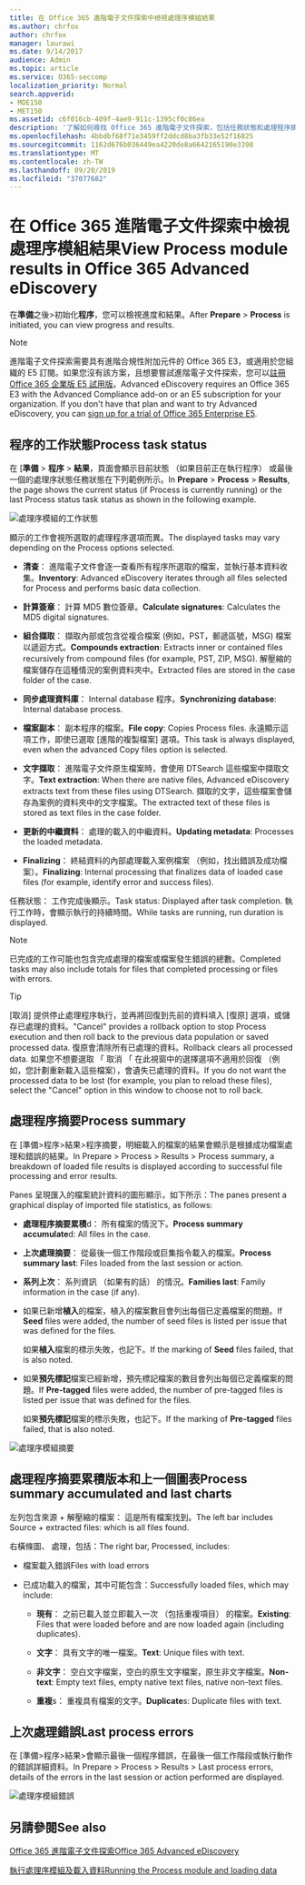 ```yaml
---
title: 在 Office 365 進階電子文件探索中檢視處理序模組結果
ms.author: chrfox
author: chrfox
manager: laurawi
ms.date: 9/14/2017
audience: Admin
ms.topic: article
ms.service: O365-seccomp
localization_priority: Normal
search.appverid:
- MOE150
- MET150
ms.assetid: c6f016cb-409f-4ae9-911c-1395cf0c86ea
description: '了解如何尋找 Office 365 進階電子文件探索，包括任務狀態和處理程序摘要中執行的處理序模組結果。  '
ms.openlocfilehash: 4bbdbf68f71e3459ff2ddcd8ba3fb33e52f16825
ms.sourcegitcommit: 1162d676b036449ea4220de8a6642165190e3398
ms.translationtype: MT
ms.contentlocale: zh-TW
ms.lasthandoff: 09/20/2019
ms.locfileid: "37077682"
---
```

# <a name="view-process-module-results-in-office-365-advanced-ediscovery"></a><span data-ttu-id="af49b-103">在 Office 365 進階電子文件探索中檢視處理序模組結果</span><span class="sxs-lookup"><span data-stu-id="af49b-103">View Process module results in Office 365 Advanced eDiscovery</span></span>

<span data-ttu-id="af49b-104">在**準備**之後\>初始化**程序**，您可以檢視進度和結果。</span><span class="sxs-lookup"><span data-stu-id="af49b-104">After **Prepare** \> **Process** is initiated, you can view progress and results.</span></span> 
  
> [!NOTE]
> <span data-ttu-id="af49b-p101">進階電子文件探索需要具有進階合規性附加元件的 Office 365 E3，或適用於您組織的 E5 訂閱。如果您沒有該方案，且想要嘗試進階電子文件探索，您可以[註冊 Office 365 企業版 E5 試用版](https://go.microsoft.com/fwlink/p/?LinkID=698279)。</span><span class="sxs-lookup"><span data-stu-id="af49b-p101">Advanced eDiscovery requires an Office 365 E3 with the Advanced Compliance add-on or an E5 subscription for your organization. If you don't have that plan and want to try Advanced eDiscovery, you can [sign up for a trial of Office 365 Enterprise E5](https://go.microsoft.com/fwlink/p/?LinkID=698279).</span></span> 
  
## <a name="process-task-status"></a><span data-ttu-id="af49b-107">程序的工作狀態</span><span class="sxs-lookup"><span data-stu-id="af49b-107">Process task status</span></span>

<span data-ttu-id="af49b-108">在 [**準備** \> **程序** \> **結果**，頁面會顯示目前狀態 （如果目前正在執行程序） 或最後一個的處理序狀態任務狀態在下列範例所示。</span><span class="sxs-lookup"><span data-stu-id="af49b-108">In **Prepare** \> **Process** \> **Results**, the page shows the current status (if Process is currently running) or the last Process status task status as shown in the following example.</span></span>
  
![處理序模組的工作狀態](media/9430f9e7-a4dd-47c7-ac2e-2c6a60fc948b.png)
  
<span data-ttu-id="af49b-110">顯示的工作會視所選取的處理程序選項而異。</span><span class="sxs-lookup"><span data-stu-id="af49b-110">The displayed tasks may vary depending on the Process options selected.</span></span> 
  
- <span data-ttu-id="af49b-111">**清查**： 進階電子文件會逐一查看所有程序所選取的檔案，並執行基本資料收集。</span><span class="sxs-lookup"><span data-stu-id="af49b-111">**Inventory**: Advanced eDiscovery iterates through all files selected for Process and performs basic data collection.</span></span>
    
- <span data-ttu-id="af49b-112">**計算簽章**： 計算 MD5 數位簽章。</span><span class="sxs-lookup"><span data-stu-id="af49b-112">**Calculate signatures**: Calculates the MD5 digital signatures.</span></span>
    
- <span data-ttu-id="af49b-113">**組合擷取**： 擷取內部或包含從複合檔案 (例如，PST，郵遞區號，MSG) 檔案以遞迴方式。</span><span class="sxs-lookup"><span data-stu-id="af49b-113">**Compounds extraction**: Extracts inner or contained files recursively from compound files (for example, PST, ZIP, MSG).</span></span> <span data-ttu-id="af49b-114">解壓縮的檔案儲存在這種情況的案例資料夾中。</span><span class="sxs-lookup"><span data-stu-id="af49b-114">Extracted files are stored in the case folder of the case.</span></span>
    
- <span data-ttu-id="af49b-115">**同步處理資料庫**： Internal database 程序。</span><span class="sxs-lookup"><span data-stu-id="af49b-115">**Synchronizing database**: Internal database process.</span></span>
    
- <span data-ttu-id="af49b-116">**檔案副本**： 副本程序的檔案。</span><span class="sxs-lookup"><span data-stu-id="af49b-116">**File copy**: Copies Process files.</span></span> <span data-ttu-id="af49b-117">永遠顯示這項工作，即使已選取 [進階的複製檔案] 選項。</span><span class="sxs-lookup"><span data-stu-id="af49b-117">This task is always displayed, even when the advanced Copy files option is selected.</span></span>
    
- <span data-ttu-id="af49b-118">**文字擷取**： 進階電子文件原生檔案時，會使用 DTSearch 這些檔案中擷取文字。</span><span class="sxs-lookup"><span data-stu-id="af49b-118">**Text extraction**: When there are native files, Advanced eDiscovery extracts text from these files using DTSearch.</span></span> <span data-ttu-id="af49b-119">擷取的文字，這些檔案會儲存為案例的資料夾中的文字檔案。</span><span class="sxs-lookup"><span data-stu-id="af49b-119">The extracted text of these files is stored as text files in the case folder.</span></span>
    
- <span data-ttu-id="af49b-120">**更新的中繼資料**： 處理的載入的中繼資料。</span><span class="sxs-lookup"><span data-stu-id="af49b-120">**Updating metadata**: Processes the loaded metadata.</span></span> 
    
- <span data-ttu-id="af49b-121">**Finalizing**： 終結資料的內部處理載入案例檔案 （例如，找出錯誤及成功檔案）。</span><span class="sxs-lookup"><span data-stu-id="af49b-121">**Finalizing**: Internal processing that finalizes data of loaded case files (for example, identify error and success files).</span></span> 
    
<span data-ttu-id="af49b-122">任務狀態： 工作完成後顯示。</span><span class="sxs-lookup"><span data-stu-id="af49b-122">Task status: Displayed after task completion.</span></span> <span data-ttu-id="af49b-123">執行工作時，會顯示執行的持續時間。</span><span class="sxs-lookup"><span data-stu-id="af49b-123">While tasks are running, run duration is displayed.</span></span>
  
> [!NOTE]
> <span data-ttu-id="af49b-124">已完成的工作可能也包含完成處理的檔案或檔案發生錯誤的總數。</span><span class="sxs-lookup"><span data-stu-id="af49b-124">Completed tasks may also include totals for files that completed processing or files with errors.</span></span> 
  
> [!TIP]
> <span data-ttu-id="af49b-125">[取消] 提供停止處理程序執行，並再將回復到先前的資料填入 [復原] 選項，或儲存已處理的資料。</span><span class="sxs-lookup"><span data-stu-id="af49b-125">"Cancel" provides a rollback option to stop Process execution and then roll back to the previous data population or saved processed data.</span></span> <span data-ttu-id="af49b-126">復原會清除所有已處理的資料。</span><span class="sxs-lookup"><span data-stu-id="af49b-126">Rollback clears all processed data.</span></span> <span data-ttu-id="af49b-127">如果您不想要選取 「 取消 「 在此視窗中的選擇選項不適用於回復 （例如，您計劃重新載入這些檔案），會遺失已處理的資料。</span><span class="sxs-lookup"><span data-stu-id="af49b-127">If you do not want the processed data to be lost (for example, you plan to reload these files), select the "Cancel" option in this window to choose not to roll back.</span></span> 
  
## <a name="process-summary"></a><span data-ttu-id="af49b-128">處理程序摘要</span><span class="sxs-lookup"><span data-stu-id="af49b-128">Process summary</span></span>

<span data-ttu-id="af49b-129">在 [準備\>程序\>結果\>程序摘要，明細載入的檔案的結果會顯示是根據成功檔案處理和錯誤的結果。</span><span class="sxs-lookup"><span data-stu-id="af49b-129">In Prepare \> Process \> Results \> Process summary, a breakdown of loaded file results is displayed according to successful file processing and error results.</span></span>
  
<span data-ttu-id="af49b-130">Panes 呈現匯入的檔案統計資料的圖形顯示，如下所示：</span><span class="sxs-lookup"><span data-stu-id="af49b-130">The panes present a graphical display of imported file statistics, as follows:</span></span>
  
- <span data-ttu-id="af49b-131">**處理程序摘要累積**d： 所有檔案的情況下。</span><span class="sxs-lookup"><span data-stu-id="af49b-131">**Process summary accumulate**d: All files in the case.</span></span>
    
- <span data-ttu-id="af49b-132">**上次處理摘要**： 從最後一個工作階段或巨集指令載入的檔案。</span><span class="sxs-lookup"><span data-stu-id="af49b-132">**Process summary last**: Files loaded from the last session or action.</span></span> 
    
- <span data-ttu-id="af49b-133">**系列上次**： 系列資訊 （如果有的話） 的情況。</span><span class="sxs-lookup"><span data-stu-id="af49b-133">**Families last**: Family information in the case (if any).</span></span>
    
- <span data-ttu-id="af49b-134">如果已新增**植入**的檔案，植入的檔案數目會列出每個已定義檔案的問題。</span><span class="sxs-lookup"><span data-stu-id="af49b-134">If **Seed** files were added, the number of seed files is listed per issue that was defined for the files.</span></span> 
    
    <span data-ttu-id="af49b-135">如果**植入**檔案的標示失敗，也記下。</span><span class="sxs-lookup"><span data-stu-id="af49b-135">If the marking of **Seed** files failed, that is also noted.</span></span> 
    
- <span data-ttu-id="af49b-136">如果**預先標記**檔案已經新增，預先標記檔案的數目會列出每個已定義檔案的問題。</span><span class="sxs-lookup"><span data-stu-id="af49b-136">If **Pre-tagged** files were added, the number of pre-tagged files is listed per issue that was defined for the files.</span></span> 
    
    <span data-ttu-id="af49b-137">如果**預先標記**檔案的標示失敗，也記下。</span><span class="sxs-lookup"><span data-stu-id="af49b-137">If the marking of **Pre-tagged** files failed, that is also noted.</span></span> 
    
![處理序模組摘要](media/2086a691-9e3d-4117-beb2-a5c3a9a4cc94.png)
  
## <a name="process-summary-accumulated-and-last-charts"></a><span data-ttu-id="af49b-139">處理程序摘要累積版本和上一個圖表</span><span class="sxs-lookup"><span data-stu-id="af49b-139">Process summary accumulated and last charts</span></span>

<span data-ttu-id="af49b-140">左列包含來源 + 解壓縮的檔案： 這是所有檔案找到。</span><span class="sxs-lookup"><span data-stu-id="af49b-140">The left bar includes Source + extracted files: which is all files found.</span></span> 
  
<span data-ttu-id="af49b-141">右橫條圖、 處理，包括：</span><span class="sxs-lookup"><span data-stu-id="af49b-141">The right bar, Processed, includes:</span></span>
  
- <span data-ttu-id="af49b-142">檔案載入錯誤</span><span class="sxs-lookup"><span data-stu-id="af49b-142">Files with load errors</span></span>
    
- <span data-ttu-id="af49b-143">已成功載入的檔案，其中可能包含：</span><span class="sxs-lookup"><span data-stu-id="af49b-143">Successfully loaded files, which may include:</span></span> 
    
  - <span data-ttu-id="af49b-144">**現有**： 之前已載入並立即載入一次 （包括重複項目） 的檔案。</span><span class="sxs-lookup"><span data-stu-id="af49b-144">**Existing**: Files that were loaded before and are now loaded again (including duplicates).</span></span>
    
  - <span data-ttu-id="af49b-145">**文字**： 具有文字的唯一檔案。</span><span class="sxs-lookup"><span data-stu-id="af49b-145">**Text**: Unique files with text.</span></span>
    
  - <span data-ttu-id="af49b-146">**非文字**： 空白文字檔案，空白的原生文字檔案，原生非文字檔案。</span><span class="sxs-lookup"><span data-stu-id="af49b-146">**Non-text**: Empty text files, empty native text files, native non-text files.</span></span> 
    
  - <span data-ttu-id="af49b-147">**重複**s： 重複具有檔案的文字。</span><span class="sxs-lookup"><span data-stu-id="af49b-147">**Duplicate**s: Duplicate files with text.</span></span>
    
## <a name="last-process-errors"></a><span data-ttu-id="af49b-148">上次處理錯誤</span><span class="sxs-lookup"><span data-stu-id="af49b-148">Last process errors</span></span>

<span data-ttu-id="af49b-149">在 [準備\>程序\>結果\>會顯示最後一個程序錯誤，在最後一個工作階段或執行動作的錯誤詳細資料。</span><span class="sxs-lookup"><span data-stu-id="af49b-149">In Prepare \> Process \> Results \> Last process errors, details of the errors in the last session or action performed are displayed.</span></span>
  
![處理序模組錯誤](media/4771d0f4-4217-445a-9ba4-8b6541c5ad09.png)
  
## <a name="see-also"></a><span data-ttu-id="af49b-151">另請參閱</span><span class="sxs-lookup"><span data-stu-id="af49b-151">See also</span></span>

[<span data-ttu-id="af49b-152">Office 365 進階電子文件探索</span><span class="sxs-lookup"><span data-stu-id="af49b-152">Office 365 Advanced eDiscovery</span></span>](office-365-advanced-ediscovery.md)
  
[<span data-ttu-id="af49b-153">執行處理序模組及載入資料</span><span class="sxs-lookup"><span data-stu-id="af49b-153">Running the Process module and loading data</span></span>](run-the-process-module-and-load-data-in-advanced-ediscovery.md)

